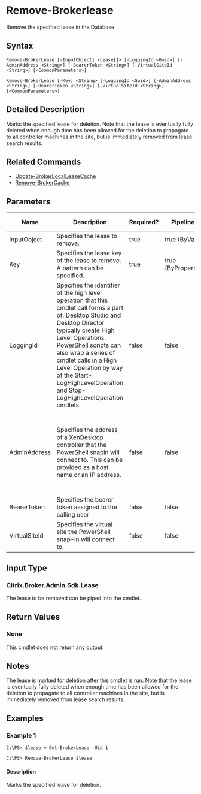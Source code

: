 ﻿
# Remove-Brokerlease
Remove the specified lease in the Database.
## Syntax
```
Remove-BrokerLease [-InputObject] <Lease[]> [-LoggingId <Guid>] [-AdminAddress <String>] [-BearerToken <String>] [-VirtualSiteId <String>] [<CommonParameters>]

Remove-BrokerLease [-Key] <String> [-LoggingId <Guid>] [-AdminAddress <String>] [-BearerToken <String>] [-VirtualSiteId <String>] [<CommonParameters>]
```
## Detailed Description
Marks the specified lease for deletion. Note that the lease is eventually fully deleted when enough time has been allowed for the deletion to propagate to all controller machines in the site, but is immediately removed from lease search results.


## Related Commands

* [Update-BrokerLocalLeaseCache](../Update-BrokerLocalLeaseCache/)
* [Remove-BrokerCache](../Remove-BrokerCache/)
## Parameters
| Name   | Description | Required? | Pipeline Input | Default Value |
| --- | --- | --- | --- | --- |
| InputObject | Specifies the lease to remove. | true | true (ByValue) |  |
| Key | Specifies the lease key of the lease to remove. A pattern can be specified. | true | true (ByPropertyName) |  |
| LoggingId | Specifies the identifier of the high level operation that this cmdlet call forms a part of. Desktop Studio and Desktop Director typically create High Level Operations. PowerShell scripts can also wrap a series of cmdlet calls in a High Level Operation by way of the Start-LogHighLevelOperation and Stop-LogHighLevelOperation cmdlets. | false | false |  |
| AdminAddress | Specifies the address of a XenDesktop controller that the PowerShell snapin will connect to. This can be provided as a host name or an IP address. | false | false | Localhost. Once a value is provided by any cmdlet, this value will become the default. |
| BearerToken | Specifies the bearer token assigned to the calling user | false | false |  |
| VirtualSiteId | Specifies the virtual site the PowerShell snap-in will connect to. | false | false |  |

## Input Type

### Citrix.Broker.Admin.Sdk.Lease
The lease to be removed can be piped into the cmdlet.
## Return Values

### None
This cmdlet does not return any output.
## Notes
The lease is marked for deletion after this cmdlet is run. Note that the lease is eventually fully deleted when enough time has been allowed for the deletion to propagate to all controller machines in the site, but is immediately removed from lease search results.
## Examples

### Example 1
```
C:\PS> $lease = Get-BrokerLease -Uid 1

C:\PS> Remove-BrokerLease $lease
```
#### Description
Marks the specified lease for deletion.
